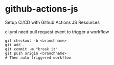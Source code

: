 # github-actions-js
Setup CI/CD with Github Actions JS Resources

ci.yml need pull request event to trigger a workflow 
```
git checkout -b <branchname>
git add .
git commit -m "break it"
git push origin <branchname>
# Then auto triggered workflow
```

